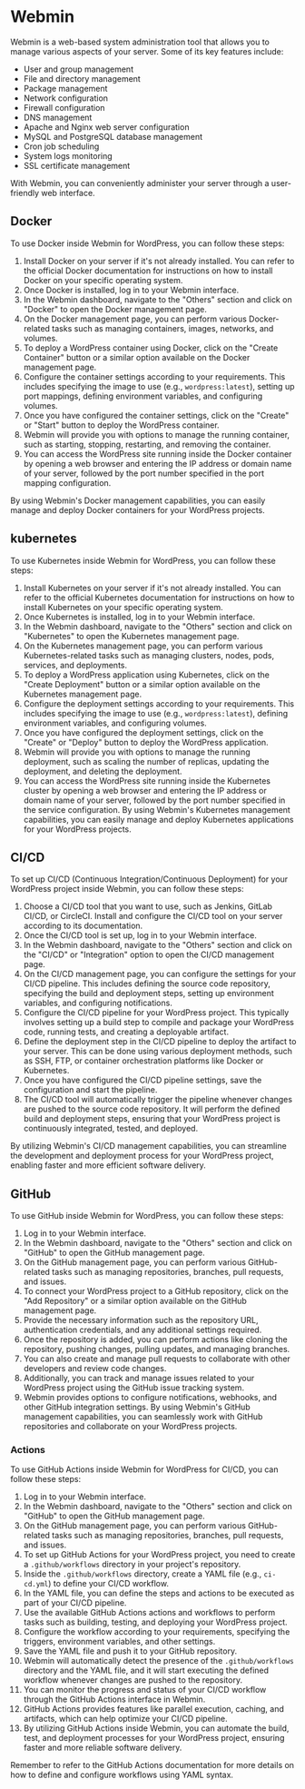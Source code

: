 # Webmin

Webmin is a web-based system administration tool that allows you to manage various aspects of your server. Some of its key features include:

- User and group management
- File and directory management
- Package management
- Network configuration
- Firewall configuration
- DNS management
- Apache and Nginx web server configuration
- MySQL and PostgreSQL database management
- Cron job scheduling
- System logs monitoring
- SSL certificate management

With Webmin, you can conveniently administer your server through a user-friendly web interface.

## Docker 
To use Docker inside Webmin for WordPress, you can follow these steps:

1. Install Docker on your server if it's not already installed. You can refer to the official Docker documentation for instructions on how to install Docker on your specific operating system.
2. Once Docker is installed, log in to your Webmin interface.
3. In the Webmin dashboard, navigate to the "Others" section and click on "Docker" to open the Docker management page.
4. On the Docker management page, you can perform various Docker-related tasks such as managing containers, images, networks, and volumes.
5. To deploy a WordPress container using Docker, click on the "Create Container" button or a similar option available on the Docker management page.
6. Configure the container settings according to your requirements. This includes specifying the image to use (e.g., `wordpress:latest`), setting up port mappings, defining environment variables, and configuring volumes.
7. Once you have configured the container settings, click on the "Create" or "Start" button to deploy the WordPress container.
8. Webmin will provide you with options to manage the running container, such as starting, stopping, restarting, and removing the container.
9. You can access the WordPress site running inside the Docker container by opening a web browser and entering the IP address or domain name of your server, followed by the port number specified in the port mapping configuration.

By using Webmin's Docker management capabilities, you can easily manage and deploy Docker containers for your WordPress projects.

## kubernetes
To use Kubernetes inside Webmin for WordPress, you can follow these steps:
1. Install Kubernetes on your server if it's not already installed. You can refer to the official Kubernetes documentation for instructions on how to install Kubernetes on your specific operating system.
2. Once Kubernetes is installed, log in to your Webmin interface.
3. In the Webmin dashboard, navigate to the "Others" section and click on "Kubernetes" to open the Kubernetes management page.
4. On the Kubernetes management page, you can perform various Kubernetes-related tasks such as managing clusters, nodes, pods, services, and deployments.
5. To deploy a WordPress application using Kubernetes, click on the "Create Deployment" button or a similar option available on the Kubernetes management page.
6. Configure the deployment settings according to your requirements. This includes specifying the image to use (e.g., `wordpress:latest`), defining environment variables, and configuring volumes.
7. Once you have configured the deployment settings, click on the "Create" or "Deploy" button to deploy the WordPress application.
8. Webmin will provide you with options to manage the running deployment, such as scaling the number of replicas, updating the deployment, and deleting the deployment.
9. You can access the WordPress site running inside the Kubernetes cluster by opening a web browser and entering the IP address or domain name of your server, followed by the port number specified in the service configuration.
By using Webmin's Kubernetes management capabilities, you can easily manage and deploy Kubernetes applications for your WordPress projects.


## CI/CD
To set up CI/CD (Continuous Integration/Continuous Deployment) for your WordPress project inside Webmin, you can follow these steps:

1. Choose a CI/CD tool that you want to use, such as Jenkins, GitLab CI/CD, or CircleCI. Install and configure the CI/CD tool on your server according to its documentation.
2. Once the CI/CD tool is set up, log in to your Webmin interface.
3. In the Webmin dashboard, navigate to the "Others" section and click on the "CI/CD" or "Integration" option to open the CI/CD management page.
4. On the CI/CD management page, you can configure the settings for your CI/CD pipeline. This includes defining the source code repository, specifying the build and deployment steps, setting up environment variables, and configuring notifications.
5. Configure the CI/CD pipeline for your WordPress project. This typically involves setting up a build step to compile and package your WordPress code, running tests, and creating a deployable artifact.
6. Define the deployment step in the CI/CD pipeline to deploy the artifact to your server. This can be done using various deployment methods, such as SSH, FTP, or container orchestration platforms like Docker or Kubernetes.
7. Once you have configured the CI/CD pipeline settings, save the configuration and start the pipeline.
8. The CI/CD tool will automatically trigger the pipeline whenever changes are pushed to the source code repository. It will perform the defined build and deployment steps, ensuring that your WordPress project is continuously integrated, tested, and deployed.

By utilizing Webmin's CI/CD management capabilities, you can streamline the development and deployment process for your WordPress project, enabling faster and more efficient software delivery.

## GitHub
To use GitHub inside Webmin for WordPress, you can follow these steps:
1. Log in to your Webmin interface.
2. In the Webmin dashboard, navigate to the "Others" section and click on "GitHub" to open the GitHub management page.
3. On the GitHub management page, you can perform various GitHub-related tasks such as managing repositories, branches, pull requests, and issues.
4. To connect your WordPress project to a GitHub repository, click on the "Add Repository" or a similar option available on the GitHub management page.
5. Provide the necessary information such as the repository URL, authentication credentials, and any additional settings required.
6. Once the repository is added, you can perform actions like cloning the repository, pushing changes, pulling updates, and managing branches.
7. You can also create and manage pull requests to collaborate with other developers and review code changes.
8. Additionally, you can track and manage issues related to your WordPress project using the GitHub issue tracking system.
9. Webmin provides options to configure notifications, webhooks, and other GitHub integration settings.
By using Webmin's GitHub management capabilities, you can seamlessly work with GitHub repositories and collaborate on your WordPress projects.

### Actions
To use GitHub Actions inside Webmin for WordPress for CI/CD, you can follow these steps:

1. Log in to your Webmin interface.
2. In the Webmin dashboard, navigate to the "Others" section and click on "GitHub" to open the GitHub management page.
3. On the GitHub management page, you can perform various GitHub-related tasks such as managing repositories, branches, pull requests, and issues.
4. To set up GitHub Actions for your WordPress project, you need to create a `.github/workflows` directory in your project's repository.
5. Inside the `.github/workflows` directory, create a YAML file (e.g., `ci-cd.yml`) to define your CI/CD workflow.
6. In the YAML file, you can define the steps and actions to be executed as part of your CI/CD pipeline.
7. Use the available GitHub Actions actions and workflows to perform tasks such as building, testing, and deploying your WordPress project.
8. Configure the workflow according to your requirements, specifying the triggers, environment variables, and other settings.
9. Save the YAML file and push it to your GitHub repository.
10. Webmin will automatically detect the presence of the `.github/workflows` directory and the YAML file, and it will start executing the defined workflow whenever changes are pushed to the repository.
11. You can monitor the progress and status of your CI/CD workflow through the GitHub Actions interface in Webmin.
12. GitHub Actions provides features like parallel execution, caching, and artifacts, which can help optimize your CI/CD pipeline.
13. By utilizing GitHub Actions inside Webmin, you can automate the build, test, and deployment processes for your WordPress project, ensuring faster and more reliable software delivery.

Remember to refer to the GitHub Actions documentation for more details on how to define and configure workflows using YAML syntax.

